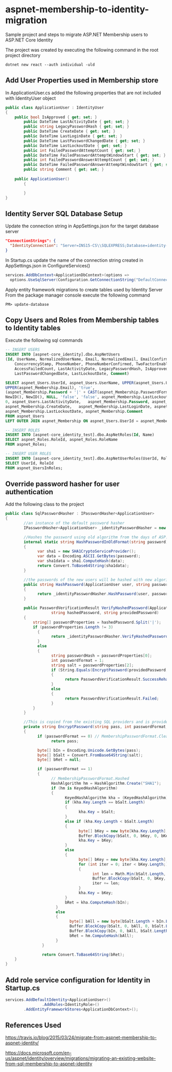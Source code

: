 # aspnet-membership-to-identity-migration
Sample project and steps to migrate ASP.NET Membership users to ASP.NET Core Identity

The project was created by executing the following command in the root project directory

  `dotnet new react --auth individual -uld`
  
## Add User Properties used in Membership store  
In ApplicationUser.cs added the following properties that are not included with IdentityUser object

```c#
public class ApplicationUser : IdentityUser
{
    public bool IsApproved { get; set; }
		public DateTime LastActivityDate { get; set; }
		public string LegacyPasswordHash { get; set; }
		public DateTime CreateDate { get; set; }
		public DateTime LastLoginDate { get; set; }
		public DateTime LastPasswordChangedDate { get; set; }
		public DateTime LastLockoutDate { get; set; }
		public int FailedPasswordAttemptCount { get; set; }
		public DateTime FailedPasswordAttemptWindowStart { get; set; }
		public int FailedPasswordAnswerAttemptCount { get; set; }
		public DateTime FailedPasswordAnswerAttemptWindowStart { get; set; }
		public string Comment { get; set; }
		
    public ApplicationUser()
		{

		}
}
```

## Identity Server SQL Database Setup
Update the connection string in AppSettings.json for the target database server
```json
"ConnectionStrings": {
  "IdentityConnection": "Server=INS15-CS\\SQLEXPRESS;Database=identity-users;Trusted_Connection=True;MultipleActiveResultSets=true"
}
```

In Startup.cs update the name of the connection string created in AppSettings.json in ConfigureServices()

```c#
services.AddDbContext<ApplicationDbContext>(options =>
  options.UseSqlServer(Configuration.GetConnectionString("DefaultConnection")));
```

Apply entity framework migrations to create tables used by Identity Server
From the package manager console execute the following command

`PM> update-database`

## Copy Users and Roles from Membership tables to Identity tables
Execute the following sql commands

```sql
-- INSERT USERS
INSERT INTO [aspnet-core_identity].dbo.AspNetUsers
(Id, UserName, NormalizedUserName, Email, NormalizedEmail, EmailConfirmed, PasswordHash, SecurityStamp, 
	ConcurrencyStamp, PhoneNumber, PhoneNumberConfirmed, TwoFactorEnabled, LockoutEnd, LockoutEnabled, 
	AccessFailedCount, LastActivityDate, LegacyPasswordHash, IsApproved, CreateDate, LastLoginDate, 
	LastPasswordChangedDate, LastLockoutDate, Comment)

SELECT aspnet_Users.UserId, aspnet_Users.UserName, UPPER(aspnet_Users.UserName), aspnet_Membership.Email, 
UPPER(aspnet_Membership.Email), 'true',	
(aspnet_Membership.Password + '|' + CAST(aspnet_Membership.PasswordFormat as varchar) + '|' + aspnet_Membership.PasswordSalt),	
NewID(), NewID(), NULL, 'false', 'false', aspnet_Membership.LastLockoutDate, aspnet_Membership.IsLockedOut,
0, aspnet_Users.LastActivityDate,	aspnet_Membership.Password, aspnet_Membership.IsApproved,
aspnet_Membership.CreateDate,	aspnet_Membership.LastLoginDate, aspnet_Membership.LastPasswordChangedDate,
aspnet_Membership.LastLockoutDate, aspnet_Membership.Comment
FROM aspnet_Users
LEFT OUTER JOIN aspnet_Membership ON aspnet_Users.UserId = aspnet_Membership.UserId

-- INSERT ROLES
INSERT INTO [aspnet-core_identity_test].dbo.AspNetRoles(Id, Name)
SELECT aspnet_Roles.RoleId, aspnet_Roles.RoleName
FROM aspnet_Roles;

-- INSERT USER ROLES
INSERT INTO [aspnet-core_identity_test].dbo.AspNetUserRoles(UserId, RoleId)
SELECT UserId, RoleId
FROM aspnet_UsersInRoles;
```

## Override password hasher for user authentication
Add the following class to the project

```c#
public class SqlPasswordHasher : IPasswordHasher<ApplicationUser>
{
		//an instance of the default password hasher
		IPasswordHasher<ApplicationUser> _identityPasswordHasher = new PasswordHasher<ApplicationUser>();

		//Hashes the password using old algorithm from the days of ASP.NET Membership
		internal static string HashPasswordInOldFormat(string password)
		{
			  var sha1 = new SHA1CryptoServiceProvider();
			  var data = Encoding.ASCII.GetBytes(password);
			  var sha1data = sha1.ComputeHash(data);
			  return Convert.ToBase64String(sha1data);
		}

		//the passwords of the new users will be hashed with new algorithm
		public string HashPassword(ApplicationUser user, string password)
		{
			  return _identityPasswordHasher.HashPassword(user, password);
		}

		public PasswordVerificationResult VerifyHashedPassword(ApplicationUser user,
					string hashedPassword, string providedPassword)
		{
		    string[] passwordProperties = hashedPassword.Split('|');
		    if (passwordProperties.Length != 3)
			  {
				    return _identityPasswordHasher.VerifyHashedPassword(user, hashedPassword, providedPassword);
			  }
			  else
			  {
				    string passwordHash = passwordProperties[0];
				    int passwordformat = 1;
				    string salt = passwordProperties[2];
				    if (String.Equals(EncryptPassword(providedPassword, passwordformat, salt), passwordHash, StringComparison.CurrentCultureIgnoreCase))
				    {
					      return PasswordVerificationResult.SuccessRehashNeeded;
				    }
				    else
				    {
					      return PasswordVerificationResult.Failed;
				    }
		    }
		}

		//This is copied from the existing SQL providers and is provided only for back-compat.
		private string EncryptPassword(string pass, int passwordFormat, string salt)
		{
			  if (passwordFormat == 0) // MembershipPasswordFormat.Clear
				    return pass;

			  byte[] bIn = Encoding.Unicode.GetBytes(pass);
			  byte[] bSalt = Convert.FromBase64String(salt);
			  byte[] bRet = null;

			  if (passwordFormat == 1)
			  { 
				    // MembershipPasswordFormat.Hashed 
				    HashAlgorithm hm = HashAlgorithm.Create("SHA1");
				    if (hm is KeyedHashAlgorithm)
				    {
					      KeyedHashAlgorithm kha = (KeyedHashAlgorithm)hm;
					      if (kha.Key.Length == bSalt.Length)
					      {
						        kha.Key = bSalt;
					      }
					      else if (kha.Key.Length < bSalt.Length)
					      {
						        byte[] bKey = new byte[kha.Key.Length];
						        Buffer.BlockCopy(bSalt, 0, bKey, 0, bKey.Length);
						        kha.Key = bKey;
					      }
					      else
					      {
						        byte[] bKey = new byte[kha.Key.Length];
						        for (int iter = 0; iter < bKey.Length;)
						        {
							          int len = Math.Min(bSalt.Length, bKey.Length - iter);
							          Buffer.BlockCopy(bSalt, 0, bKey, iter, len);
							          iter += len;
						        }
						        kha.Key = bKey;
					      }
					      bRet = kha.ComputeHash(bIn);
				      }
				      else
				      {
					        byte[] bAll = new byte[bSalt.Length + bIn.Length];
					        Buffer.BlockCopy(bSalt, 0, bAll, 0, bSalt.Length);
					        Buffer.BlockCopy(bIn, 0, bAll, bSalt.Length, bIn.Length);
					        bRet = hm.ComputeHash(bAll);
				      }
			    }

			    return Convert.ToBase64String(bRet);
    }
}
```

## Add role service configuration for Identity in Startup.cs

```c#
services.AddDefaultIdentity<ApplicationUser>()
				.AddRoles<IdentityRole>()
        .AddEntityFrameworkStores<ApplicationDbContext>();
```

## References Used
https://travis.io/blog/2015/03/24/migrate-from-aspnet-membership-to-aspnet-identity/

https://docs.microsoft.com/en-us/aspnet/identity/overview/migrations/migrating-an-existing-website-from-sql-membership-to-aspnet-identity



